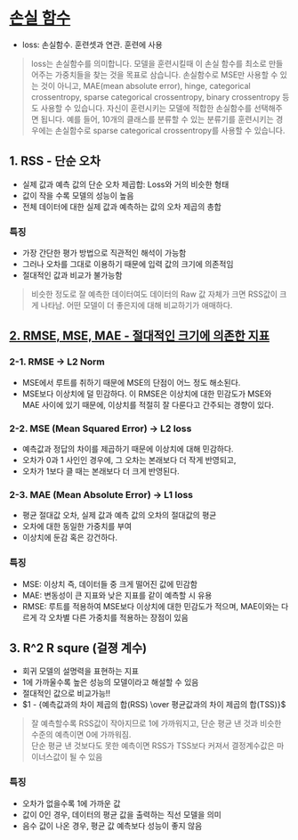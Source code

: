# [손실 함수](https://velog.io/@danceintherain/%ED%9A%8C%EA%B7%80-%ED%8F%89%EA%B0%80-%EC%A7%80%ED%91%9C)
- loss: 손실함수. 훈련셋과 연관. 훈련에 사용  
>  loss는 손실함수를 의미합니다. 모델을 훈련시킬때 이 손실 함수를 최소로 만들어주는 가중치들을 찾는 것을 목표로 삼습니다. 손실함수로 MSE만 사용할 수 있는 것이 아니고, MAE(mean absolute error), hinge, categorical crossentropy, sparse categorical crossentropy, binary crossentropy 등도 사용할 수 있습니다. 자신이 훈련시키는 모델에 적합한 손실함수를 선택해주면 됩니다. 예를 들어, 10개의 클래스를 분류할 수 있는 분류기를 훈련시키는 경우에는 손실함수로 sparse categorical crossentropy를 사용할 수 있습니다.

## 1. RSS - 단순 오차
- 실제 값과 예측 값의 단순 오차 제곱합: Loss와 거의 비슷한 형태
- 값이 작을 수록 모델의 성능이 높음
- 전체 데이터에 대한 실제 값과 예측하는 값의 오차 제곱의 총합
### 특징
- 가장 간단한 평가 방법으로 직관적인 해석이 가능함
- 그러나 오차를 그대로 이용하기 때문에 입력 값의 크기에 의존적임
- 절대적인 값과 비교가 불가능함  
> 비슷한 정도로 잘 예측한 데이터여도 데이터의 Raw 값 자체가 크면 RSS값이 크게 나타남. 어떤 모델이 더 좋은지에 대해 비교하기가 애매하다.

## [2. RMSE, MSE, MAE - 절대적인 크기에 의존한 지표](https://jysden.medium.com/%EC%96%B8%EC%A0%9C-mse-mae-rmse%EB%A5%BC-%EC%82%AC%EC%9A%A9%ED%95%98%EB%8A%94%EA%B0%80-c473bd831c62)
### 2-1. RMSE  -> L2 Norm
- MSE에서 루트를 취하기 때문에 MSE의 단점이 어느 정도 해소된다.
- MSE보다 이상치에 덜 민감하다. 이 RMSE은 이상치에 대한 민감도가 MSE와 MAE 사이에 있기 때문에, 이상치를 적절히 잘 다룬다고 간주되는 경향이 있다.
### 2-2. MSE (Mean Squared Error)  -> L2 loss
- 예측값과 정답의 차이를 제곱하기 때문에 이상치에 대해 민감하다. 
- 오차가 0과 1 사인인 경우에, 그 오차는 본래보다 더 작게 반영되고, 
- 오차가 1보다 클 때는 본래보다 더 크게 반영된다.  
### 2-3. MAE (Mean Absolute Error) -> L1 loss
- 평균 절대값 오차, 실제 값과 예측 값의 오차의 절대값의 평균
- 오차에 대한 동일한 가중치를 부여
- 이상치에 둔감 혹은 강건하다. 
### 특징
- MSE: 이상치 즉, 데이터들 중 크게 떨어진 값에 민감함
- MAE: 변동성이 큰 지표와 낮은 지표를 같이 예측할 시 유용
- RMSE: 루트를 적용하여 MSE보다 이상치에 대한 민감도가 적으며, MAE이와는 다르게 각 오차별 다른 가중치를 적용하는 장점이 있음

## 3. R^2 R squre (걸졍 계수)
- 회귀 모델의 설명력을 표현하는 지표
- 1에 가까울수록 높은 성능의 모델이라고 해설할 수 있음
- 절대적인 값으로 비교가능!!
- $1 - {예측값과의 차이 제곱의 합(RSS) \over 평균값과의 차이 제곱의 합(TSS)}$
> 잘 예측할수록 RSS값이 작아지므로 1에 가까워지고, 단순 평균 낸 것과 비슷한 수준의 예측이면 0에 가까워짐.  
> 단순 평균 낸 것보다도 못한 예측이면 RSS가 TSS보다 커져서 결정계수값은 마이너스값이 될 수 있음  
### 특징
- 오차가 없을수록 1에 가까운 값
- 값이 0인 경우, 데이터의 평균 값을 출력하는 직선 모델을 의미
- 음수 값이 나온 경우, 평균 값 예측보다 성능이 좋지 않음



